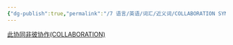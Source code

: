 ```yaml
---
{"dg-publish":true,"permalink":"/7 语言/英语/词汇/近义词/COLLABORATION SYNERGY/","title":"COLLABORATION SYNERGY"}
---
```


[此协同非彼协作(COLLABORATION)](https://www.renrendoc.com/paper/215985118.html)